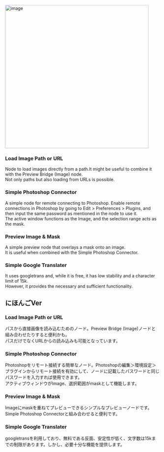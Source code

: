 <img width="467" alt="image" src="https://github.com/za-wa-n-go/ComfyUI_Zwng_Nodes/assets/118154415/b4ebaad2-866b-42a0-9070-6b18defd557a">

### Load Image Path or URL
Node to load images directly from a path.It might be useful to combine it with the Preview Bridge (Image) node.  
Not only paths but also loading from URLs is possible.
<br>
### Simple Photoshop Connector
A simple node for remote connecting to Photoshop. Enable remote connections in Photoshop by going to Edit > Preferences > Plugins, and then input the same password as mentioned in the node to use it.  
The active window functions as the Image, and the selection range acts as the mask.
<br>
### Preview Image & Mask
A simple preview node that overlays a mask onto an image.  
It is useful when combined with the Simple Photoshop Connector.
<br>
### Simple Google Translater
It uses googletrans and, while it is free, it has low stability and a character limit of 15k.  
However, it provides the necessary and sufficient functionality.
<br>

## にほんごVer
    
### Load Image Path or URL
パスから直接画像を読み込むためのノード。Preview Bridge (Image)ノードと組み合わせたりすると便利かも。  
パスだけでなくURLからの読み込みも可能となっています。
<br>
### Simple Photoshop Connector
Photoshopをリモート接続する簡単なノード。Photoshopの編集＞環境設定＞プラグインからリモート接続を有効にして、ノードに記載したパスワードと同じパスワードを入力すれば使用できます。  
アクティブウィンドウがImage、選択範囲がmaskとして機能します。
<br>
### Preview Image & Mask
Imageにmaskを重ねてプレビューできるシンプルなプレビューノードです。  
Simple Photoshop Connectorと組み合わせると便利です。
<br>
### Simple Google Translater
googletransを利用しており、無料である反面、安定性が低く、文字数は15kまでの制限があります。しかし、必要十分な機能を提供します。
<br>
